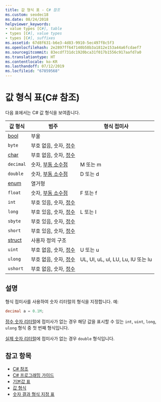 ```yaml
---
title: 값 형식 표 - C# 참조
ms.custom: seodec18
ms.date: 08/24/2018
helpviewer_keywords:
- value types [C#], table
- types [C#], value types
- types [C#], suffixes
ms.assetid: 67d8f631-b6e3-4d83-9910-5ec497f8c5f3
ms.openlocfilehash: 2e2897ff647140b58b3a1812e153a44a6fcdaef7
ms.sourcegitcommit: 83ecdf731dc1920bca31f017b1556c917aafd7a0
ms.translationtype: HT
ms.contentlocale: ko-KR
ms.lasthandoff: 07/12/2019
ms.locfileid: "67859568"
---
```

# <a name="value-types-table-c-reference"></a>값 형식 표(C# 참조)

다음 표에서는 C# 값 형식을 보여줍니다.

|값 형식|범주|형식 접미사|
|----------------|--------------|-----------------|
|[bool](bool.md)|부울||
|`byte`|부호 없음, 숫자, [정수](../builtin-types/integral-numeric-types.md)||
|[char](char.md)|부호 없음, 숫자, [정수](../builtin-types/integral-numeric-types.md)
|`decimal`|숫자, [부동 소수점](../builtin-types/floating-point-numeric-types.md)|M 또는 m|
|`double`|숫자, [부동 소수점](../builtin-types/floating-point-numeric-types.md)|D 또는 d|
|[enum](enum.md)|열거형||
|`float`|숫자, [부동 소수점](../builtin-types/floating-point-numeric-types.md)|F 또는 f|
|`int`|부호 있음, 숫자, [정수](../builtin-types/integral-numeric-types.md)||
|`long`|부호 있음, 숫자, [정수](../builtin-types/integral-numeric-types.md)|L 또는 l|
|`sbyte`|부호 있음, 숫자, [정수](../builtin-types/integral-numeric-types.md)||
|`short`|부호 있음, 숫자, [정수](../builtin-types/integral-numeric-types.md)||
|[struct](struct.md)|사용자 정의 구조||
|`uint`|부호 없음, 숫자, [정수](../builtin-types/integral-numeric-types.md)|U 또는 u|
|`ulong`|부호 없음, 숫자, [정수](../builtin-types/integral-numeric-types.md)|UL, Ul, uL, ul, LU, Lu, lU 또는 lu|
|`ushort`|부호 없음, 숫자, [정수](../builtin-types/integral-numeric-types.md)||

## <a name="remarks"></a>설명

형식 접미사를 사용하여 숫자 리터럴의 형식을 지정합니다. 예:

```csharp
decimal a = 0.1M;
```

[정수 숫자 리터럴](~/_csharplang/spec/lexical-structure.md#integer-literals)에 접미사가 없는 경우 해당 값을 표시할 수 있는 `int`, `uint`, `long`, `ulong` 형식 중 첫 번째 형식입니다.

[실제 숫자 리터럴](~/_csharplang/spec/lexical-structure.md#real-literals)에 접미사가 없는 경우 `double` 형식입니다.

## <a name="see-also"></a>참고 항목

- [C# 참조](../index.md)
- [C# 프로그래밍 가이드](../../programming-guide/index.md)
- [기본값 표](default-values-table.md)
- [값 형식](value-types.md)
- [숫자 결과 형식 지정 표](formatting-numeric-results-table.md)
